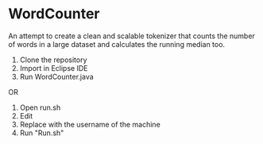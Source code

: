 # WordCounter
An attempt to create a clean and scalable tokenizer that counts the number of words in a large dataset and calculates the running median too.

1. Clone the repository
2. Import in Eclipse IDE
3. Run WordCounter.java

OR

1. Open run.sh
2. Edit
3. Replace <username> with the username of the machine
4. Run "Run.sh"
